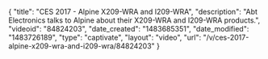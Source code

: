 {
    "title": "CES 2017 - Alpine X209-WRA and I209-WRA",
    "description": "Abt Electronics talks to Alpine about their X209-WRA and I209-WRA products.",
    "videoid": "84824203",
    "date_created": "1483685351",
    "date_modified": "1483726189",
    "type": "captivate",
    "layout": "video",
    "url": "\/v\/ces-2017-alpine-x209-wra-and-i209-wra\/84824203"
}